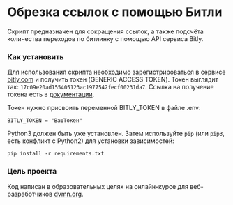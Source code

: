 # Обрезка ссылок с помощью Битли

Скрипт предназначен для сокращения ссылок, а также подсчёта количества переходов по битлинку с помощью API сервиса Bitly.

### Как установить


Для использования скрипта необходимо зарегистрироваться в сервисе [bitly.com](https://bitly.com/) и получить токен (GENERIC ACCESS TOKEN). Токен выглядит так: `17c09e20ad155405123ac1977542fecf00231da7`. Ссылка на получение токена есть в [документации](https://dev.bitly.com).

Токен нужно присвоить переменной BITLY_TOKEN в файле .env:

```
BITLY_TOKEN = "ВашТокен"
```

Python3 должен быть уже установлен. 
Затем используйте `pip` (или `pip3`, есть конфликт с Python2) для установки зависимостей:
```
pip install -r requirements.txt
```

### Цель проекта

Код написан в образовательных целях на онлайн-курсе для веб-разработчиков [dvmn.org](https://dvmn.org/).

